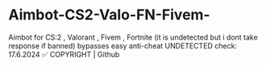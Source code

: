 # Aimbot-CS2-Valo-FN-Fivem-
Aimbot for CS:2 , Valorant , Fivem , Fortnite                            (it is undetected but i dont take response if banned) bypasses easy anti-cheat
UNDETECTED check: 17.6.2024 ✅ COPYRIGHT | Github  

